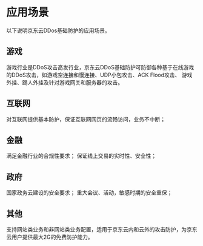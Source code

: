 # 应用场景

以下说明京东云DDos基础防护的应用场景。

## 游戏

游戏行业是DDoS攻击高发行业，京东云DDoS基础防护可防御各种基于在线游戏的DDoS攻击，如游戏空连接和慢连接、UDP小包攻击、ACK Flood攻击、
游戏外挂、踢人外挂及针对游戏网关和服务器的攻击。

## 互联网

对互联网提供基本防护，保证互联网网页的流畅访问，业务不中断；

## 金融

满足金融行业的合规性要求； 保证线上交易的实时性、安全性；

## 政府

国家政务云建设的安全要求； 重大会议、活动，敏感时期的安全重保；

## 其他

支持网站类业务和非网站类业务配置，适用于京东云内和云外的攻击防护，为京东云用户提供最大2G的免费防护能力。


